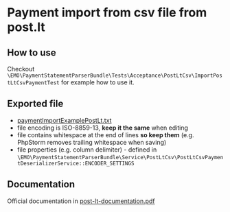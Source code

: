 # Payment import from csv file from post.lt

## How to use

Checkout `\EMO\PaymentStatementParserBundle\Tests\Acceptance\PostLtCsv\ImportPostLtCsvPaymentTest` for example how to use it.

## Exported file

- [paymentImportExamplePostLt.txt](paymentImportExamplePostLt.txt)
- file encoding is ISO-8859-13, **keep it the same** when editing
- file contains whitespace at the end of lines **so keep them** (e.g. PhpStorm removes trailing whitespace when saving)
- file properties (e.g. column delimiter) - defined
  in `\EMO\PaymentStatementParserBundle\Service\PostLtCsv\PostLtCsvPaymentDeserializerService::ENCODER_SETTINGS`

## Documentation

Official documentation in [post-lt-documentation.pdf](post-lt-documentation.pdf)
